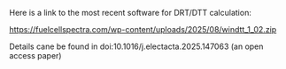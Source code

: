 Here is a link to the most recent software for DRT/DTT calculation:

https://fuelcellspectra.com/wp-content/uploads/2025/08/windtt_1_02.zip

Details cane be found in doi:10.1016/j.electacta.2025.147063 (an open access paper)
